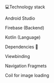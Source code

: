 💻Technology stack

Android Studio

Firebase (Backend)

Kotlin (Language)

Dependencies 🔆

Viewbinding

Navigation Fragmets

Coil for image loading


